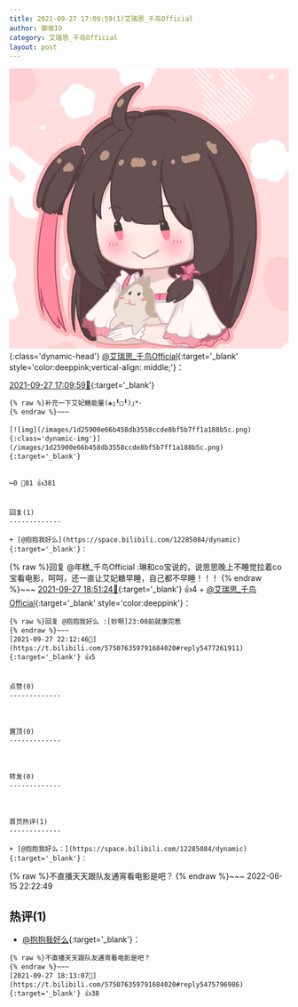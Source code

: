 ```yaml
---
title: 2021-09-27 17:09:59(1)艾瑞思_千鸟Official
author: 御坂IO
category: 艾瑞思_千鸟Official
layout: post
---
```


![img](/images/7e08840c56f251de28bdf766b647bd5fe9a5d50a.jpg){:class='dynamic-head'}
[@艾瑞思_千鸟Official](https://space.bilibili.com/1090010845/dynamic){:target='_blank' style='color:deeppink;vertical-align: middle;'}：

[2021-09-27 17:09:59🔗](https://t.bilibili.com/575076359791684020){:target='_blank'}

~~~
{% raw %}补充一下艾妃糖能量(❀｣╹□╹)｣*･
{% endraw %}~~~

[![img](/images/1d25900e66b458db3558ccde8bf5b7ff1a188b5c.png){:class='dynamic-img'}](/images/1d25900e66b458db3558ccde8bf5b7ff1a188b5c.png){:target='_blank'}


↪️0 💬81 👍381


回复(1)
-------------

+ [@抱抱我好么](https://space.bilibili.com/12285084/dynamic){:target='_blank'}：
~~~
{% raw %}回复 @年糕_千鸟Official :琳和co宝说的，说思思晚上不睡觉拉着co宝看电影，呵呵，还一直让艾妃糖早睡，自己都不早睡！！！
{% endraw %}~~~
[2021-09-27 18:51:24🔗](https://t.bilibili.com/575076359791684020#reply5476033969){:target='_blank'} 👍4
    + [@艾瑞思_千鸟Official](https://space.bilibili.com/1090010845/dynamic){:target='_blank' style='color:deeppink'}：
~~~
{% raw %}回复 @抱抱我好么 :[妙啊]23:00前就康完惹
{% endraw %}~~~
[2021-09-27 22:12:46🔗](https://t.bilibili.com/575076359791684020#reply5477261911){:target='_blank'} 👍5


点赞(0)
-------------



置顶(0)
-------------



转发(0)
-------------



首页热评(1)
-------------

+ [@抱抱我好么：](https://space.bilibili.com/12285084/dynamic){:target='_blank'}：
~~~
{% raw %}不直播天天跟队友通宵看电影是吧？
{% endraw %}~~~
2022-06-15 22:22:49


热评(1)
-------------

+ [@抱抱我好么](https://space.bilibili.com/12285084/dynamic){:target='_blank'}：
~~~
{% raw %}不直播天天跟队友通宵看电影是吧？
{% endraw %}~~~
[2021-09-27 18:13:07🔗](https://t.bilibili.com/575076359791684020#reply5475796986){:target='_blank'} 👍38


